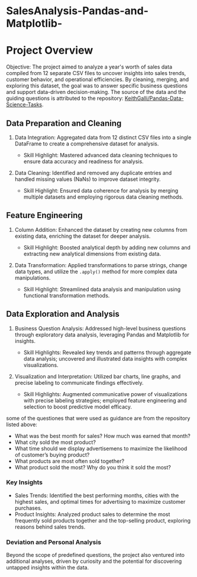 # SalesAnalysis-Pandas-and-Matplotlib-

# Project Overview
Objective: The project aimed to analyze a year's worth of sales data compiled from 12 separate CSV files to uncover insights into sales trends, customer behavior, and operational efficiencies. By cleaning, merging, and exploring this dataset, the goal was to answer specific business questions and support data-driven decision-making. The source of the data and the guiding questions is attributed to the repository: [KeithGalli/Pandas-Data-Science-Tasks](https://github.com/KeithGalli/Pandas-Data-Science-Tasks).

## Data Preparation and Cleaning
1. Data Integration: Aggregated data from 12 distinct CSV files into a single DataFrame to create a comprehensive dataset for analysis.
   - Skill Highlight: Mastered advanced data cleaning techniques to ensure data accuracy and readiness for analysis.

2. Data Cleaning: Identified and removed any duplicate entries and handled missing values (NaNs) to improve dataset integrity.
   - Skill Highlight: Ensured data coherence for analysis by merging multiple datasets and employing rigorous data cleaning methods.

## Feature Engineering
1. Column Addition: Enhanced the dataset by creating new columns from existing data, enriching the dataset for deeper analysis.
   - Skill Highlight: Boosted analytical depth by adding new columns and extracting new analytical dimensions from existing data.

2. Data Transformation: Applied transformations to parse strings, change data types, and utilize the `.apply()` method for more complex data manipulations.
   - Skill Highlight: Streamlined data analysis and manipulation using functional transformation methods.

## Data Exploration and Analysis
1. Business Question Analysis: Addressed high-level business questions through exploratory data analysis, leveraging Pandas and Matplotlib for insights.
   - Skill Highlights: Revealed key trends and patterns through aggregate data analysis; uncovered and illustrated data insights with complex visualizations.

2. Visualization and Interpretation: Utilized bar charts, line graphs, and precise labeling to communicate findings effectively.
   - Skill Highlights: Augmented communicative power of visualizations with precise labeling strategies; employed feature engineering and selection to boost predictive model efficacy.

some of the questiones that were used as guidance are from the repository listed above:
- What was the best month for sales? How much was earned that month?
- What city sold the most product?
- What time should we display advertisemens to maximize the likelihood of customer’s buying product?
- What products are most often sold together?
- What product sold the most? Why do you think it sold the most?

### Key Insights
- Sales Trends: Identified the best performing months, cities with the highest sales, and optimal times for advertising to maximize customer purchases.
- Product Insights: Analyzed product sales to determine the most frequently sold products together and the top-selling product, exploring reasons behind sales trends.

### Deviation and Personal Analysis
Beyond the scope of predefined questions, the project also ventured into additional analyses, driven by curiosity and the potential for discovering untapped insights within the data.
